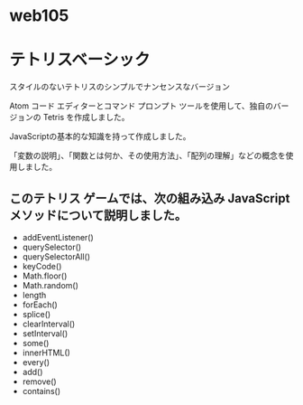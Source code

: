 # web105
# テトリスベーシック
スタイルのないテトリスのシンプルでナンセンスなバージョン

Atom コード エディターとコマンド プロンプト ツールを使用して、独自のバージョンの Tetris を作成しました。

JavaScriptの基本的な知識を持って作成しました。

「変数の説明」、「関数とは何か、その使用方法」、「配列の理解」などの概念を使用しました。

## このテトリス ゲームでは、次の組み込み JavaScript メソッドについて説明しました。

* addEventListener()
* querySelector()
* querySelectorAll()
* keyCode()
* Math.floor()
* Math.random()
* length
* forEach()
* splice()
* clearInterval()
* setInterval()
* some()
* innerHTML()
* every()
* add()
* remove()
* contains()
